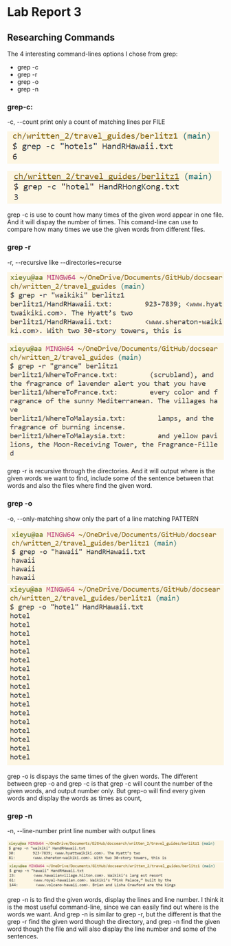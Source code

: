 # Lab Report 3

## Researching Commands
The 4 interesting command-lines options I chose from grep:
* grep -c
* grep -r
* grep -o
* grep -n

### grep-c:
 -c, --count               print only a count of matching lines per FILE
 
 ![Image](example-c.png)
 
 ![Image](-cExample2.png)

grep -c is use to count how many times of the given word appear in one file. And it will dispay the number of times. This comand-line can use to compare how many times we use the given
words from different files.

### grep -r
 -r, --recursive           like --directories=recurse
 
 ![Image](-rExample.png)
 
 ![Image](-rExamples2.png)
 
 grep -r is recursive through the directories. And it will output where is the given words we want to find, include some of the sentence between that words and also the files where find
 the given word.
 
 ### grep -o
  -o, --only-matching       show only the part of a line matching PATTERN
  
  ![Image](example-0.png)
  ![Image](-oex.png)
  
  grep -o is dispays the same times of the given words. The different between grep -o and grep -c is that grep -c will count the number of the given words, and output number only. But grep-o
  will find every given words and display the words as times as count,
  
 ### grep -n
  -n, --line-number         print line number with output lines
  
  ![Image](example-n1.png)
  ![Image](example-n2.png)
 
 grep -n is to find the given words, display the lines and line number. I think it is the most useful command-line, since we can easily find out where is the words we want. And grep -n is similar
 to grep -r, but the different is that the grep -r find the given word though the directory, and grep -n find the given word though the file and will also display the line number and some of the 
 sentences.

 
 
 
